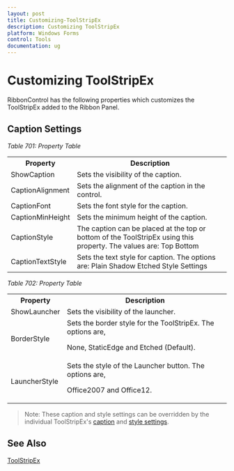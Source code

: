 ```yaml
---
layout: post
title: Customizing-ToolStripEx
description: Customizing ToolStripEx
platform: Windows Forms
control: Tools 
documentation: ug
---
```


# Customizing ToolStripEx

RibbonControl has the following properties which customizes the ToolStripEx added to the Ribbon Panel.

## Caption Settings

_Table 701: Property Table_

<table>
<tr><th>
Property</th><th>	Description</th></tr>
<tr><td>
ShowCaption</td><td>	Sets the visibility of the caption.</td></tr>
<tr><td>CaptionAlignment</td><td>	Sets the alignment of the caption in the control.</td></tr>
<tr><td>CaptionFont</td><td>Sets the font style for the caption.</td></tr>
<tr><td>CaptionMinHeight</td><td>	Sets the minimum height of the caption.</td></tr>
<tr><td>CaptionStyle</td><td>	The caption can be placed at the top or bottom of the ToolStripEx using this property. The values are:
Top
Bottom

</td></tr>
<tr>
<td>
CaptionTextStyle</td><td>	Sets the text style for caption. The options are:
Plain 
Shadow
Etched
Style Settings
</td></tr></table>

_Table 702: Property Table_

<table>
<tr>
<th>
Property</th><th>Description</th></tr>
<tr><td>
ShowLauncher</td><td>Sets the visibility of the launcher.</td>
</tr>
<tr><td>
BorderStyle</td><td>Sets the border style for the ToolStripEx. The options are,

None,
StaticEdge and
Etched (Default).
</td></tr>
<tr><td>
LauncherStyle</td><td>Sets the style of the Launcher button. The options are,

Office2007 and
Office12.
</td></tr>
</table>

> Note: These caption and style settings can be overridden by the individual ToolStripEx's [caption](http://help.syncfusion.com/ug/windows%20forms/index.html#!Documents/captionsettings2.htm) and [style settings](http://help.syncfusion.com/ug/windows%20forms/index.html#!Documents/appearancesettings16.htm).

## See Also

[ToolStripEx](http://help.syncfusion.com/ug/windows%20forms/index.html#!Documents/toolstripex.htm)